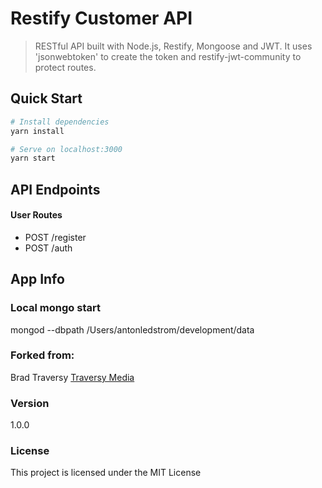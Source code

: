 # Restify Customer API

> RESTful API built with Node.js, Restify, Mongoose and JWT. It uses 'jsonwebtoken' to create the token and restify-jwt-community to protect routes.

## Quick Start

```bash
# Install dependencies
yarn install

# Serve on localhost:3000
yarn start
```

## API Endpoints

#### User Routes

- POST /register
- POST /auth

## App Info
### Local mongo start
mongod --dbpath /Users/antonledstrom/development/data

### Forked from:

Brad Traversy
[Traversy Media](http://www.traversymedia.com)

### Version

1.0.0

### License

This project is licensed under the MIT License
